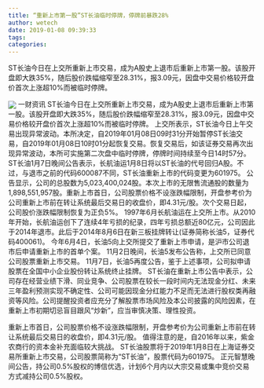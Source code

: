 ```yaml
---
title: “重新上市第一股”ST长油临时停牌，停牌前暴跌28%
author: wetech
date: 2019-01-08 09:39:33
tags: 
categories: 
---
```

ST长油今日在上交所重新上市交易，成为A股史上退市后重新上市第一股。该股开盘即大跌35%，随后股价跌幅缩窄至28.31%，报3.09元，因盘中交易价格较开盘价首次上涨超10%而被临时停牌。
<!-- more -->
<img align="center" border="0" src="https://imgcdn.yicai.com/uppics/images/2019/01/c451fe77e1d7bf59a545ca07d7a35f0a.jpg" />
一财资讯
ST长油今日在上交所重新上市交易，成为A股史上退市后重新上市第一股。该股开盘即大跌35%，随后股价跌幅缩窄至28.31%，报3.09元，因盘中交易价格较开盘价首次上涨超10%而被临时停牌。
上交所表示，ST长油今日上午交易出现异常波动。本所决定，自2019年01月08日09时31分开始暂停ST长油交易，自2019年01月08日10时01分起恢复交易。恢复交易后，如该证券交易再次出现异常波动，本所可实施第二次盘中临时停牌，停牌时间持续至今日14时57分。 
ST长油1月7日晚间公告表示，长航油运1月8日将以ST长油的代号回归A股。不过，与退市之前的代码600087不同，ST长油重新上市的代码变更为601975。
公告显示，公司的总股数为5,023,400,024股。本次上市的无限售流通股的数量为1,898,551,957股。重新上市首日，公司股票价格不设涨跌幅限制，开盘参考价为公司重新上市前在转让系统最后交易日的收盘价，即4.31元/股。次个交易日起，公司股价涨跌幅限制恢复为正负5%。
1997年6月长航油运在上交所上市。从2010年开始，长航油运创下了连续4年亏损的纪录，四年亏损总额近80亿元，公司因此于2014年退市。此后于2014年8月6日在新三板挂牌转让(证券简称长油5，证券代码400061)。
今年6月4日，长油5向上交所提交了重新上市申请，是沪市公司退市后申请重新上市的首单个案。
11月2日晚间，长油5发布公告称，上交所已同意公司股票重新上市交易。
11月7日，长油5再度公告，鉴于上述事项，公司拟申请股票在全国中小企业股份转让系统终止挂牌。
ST长油在重新上市公告中表示，公司存在经营业绩下滑、同业竞争、公司股票在较长一段时间内无法现金分红、未来三年盈利预测实现不确定性、公司可能因现金分红能力不足而无法进行股权类再融资等风险。公司提醒投资者应充分了解股票市场风险及本公司披露的风险因素，在重新上市初期切忌盲目跟风“炒新”，应当审慎决策、理性投资。
 
 
重新上市首日，公司股票价格不设涨跌幅限制，开盘参考价为公司重新上市前在转让系统最后交易日的收盘价，即4.31元/股。
值得注意的是，自2016年以来，紫金农商行的资本金补充面临较大挑战。
ST长油股票将于2019年1月8日在上海证券交易所重新上市交易，公司股票简称为“ST长油”，股票代码为601975。
正元智慧晚间公告，持公司0.5%股权的博信优选，计划6个月内以大宗交易或集中竞价交易方式减持公司0.5%股权。
